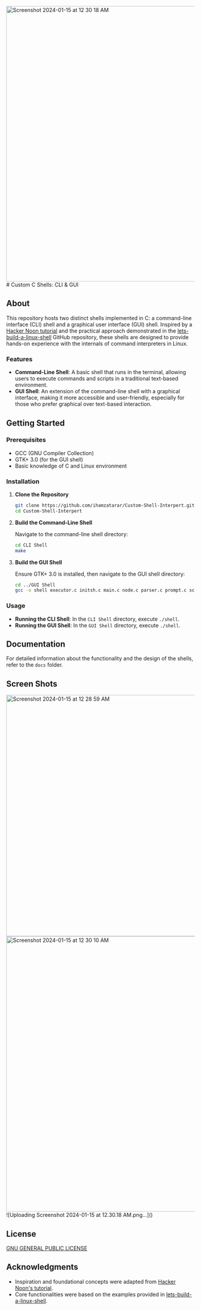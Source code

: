 <img width="734" alt="Screenshot 2024-01-15 at 12 30 18 AM" src="https://github.com/ihamzatarar/Custom-Shell-Interpert/assets/83910939/7abc81a0-0f25-4d10-a2fd-0b4ed06110db"># Custom C Shells: CLI & GUI

## About

This repository hosts two distinct shells implemented in C: a command-line interface (CLI) shell and a graphical user interface (GUI) shell. Inspired by a [Hacker Noon tutorial](https://hackernoon.com/u/MIMA) and the practical approach demonstrated in the [lets-build-a-linux-shell](https://github.com/moisam/lets-build-a-linux-shell) GitHub repository, these shells are designed to provide hands-on experience with the internals of command interpreters in Linux.

### Features

- **Command-Line Shell**: A basic shell that runs in the terminal, allowing users to execute commands and scripts in a traditional text-based environment.
- **GUI Shell**: An extension of the command-line shell with a graphical interface, making it more accessible and user-friendly, especially for those who prefer graphical over text-based interaction.

## Getting Started

### Prerequisites

- GCC (GNU Compiler Collection)
- GTK+ 3.0 (for the GUI shell)
- Basic knowledge of C and Linux environment

### Installation

1. **Clone the Repository**

    ```bash
    git clone https://github.com/ihamzatarar/Custom-Shell-Interpert.git
    cd Custom-Shell-Interpert
    ```

2. **Build the Command-Line Shell**

    Navigate to the command-line shell directory:

    ```bash
    cd CLI Shell
    make
    ```

3. **Build the GUI Shell**

    Ensure GTK+ 3.0 is installed, then navigate to the GUI shell directory:

    ```bash
    cd ../GUI Shell
    gcc -o shell executor.c initsh.c main.c node.c parser.c prompt.c scanner.c source.c builtins/builtins.c builtins/dump.c symtab/symtab.c $(pkg-config --cflags --libs gtk+-3.0)
    ```

### Usage

- **Running the CLI Shell**: In the `CLI Shell` directory, execute `./shell`.
- **Running the GUI Shell**: In the `GUI Shell` directory, execute `./shell`.

## Documentation

For detailed information about the functionality and the design of the shells, refer to the `docs` folder.

## Screen Shots 

<img width="643" alt="Screenshot 2024-01-15 at 12 28 59 AM" src="https://github.com/ihamzatarar/Custom-Shell-Interpert/assets/83910939/d7bffa98-729d-430e-a03a-183898924e05">

<img width="734" alt="Screenshot 2024-01-15 at 12 30 10 AM" src="https://github.com/ihamzatarar/Custom-Shell-Interpert/assets/83910939/7d151022-c130-429c-a409-a37e5fba852b">
![Uploading Screenshot 2024-01-15 at 12.30.18 AM.png…]()




## License

[GNU GENERAL PUBLIC LICENSE](LICENSE)

## Acknowledgments

- Inspiration and foundational concepts were adapted from [Hacker Noon's tutorial](https://hackernoon.com/u/MIMA).
- Core functionalities were based on the examples provided in [lets-build-a-linux-shell](https://github.com/moisam/lets-build-a-linux-shell).
